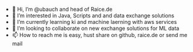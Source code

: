 - 👋 Hi, I’m @ubauch and head of Raice.de
- 👀 I’m interested in Java, Scripts and and data exchange solutions
- 🌱 I’m currently learning ki and machine laerning with aws services
- 💞️ I’m looking to collaborate on new exchange solutions for ML data
- 📫 How to reach me is easy, hust share on github, raice.de or send me mail

<!---
ubauch/ubauch is a ✨ special ✨ repository because its `README.md` (this file) appears on your GitHub profile.
You can click the Preview link to take a look at your changes.
--->
